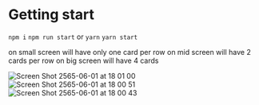 # Getting start

`npm i`
`npm run start`
or 
`yarn`
`yarn start`


on small screen will have only one card per row
on mid screen will have 2 cards per row
on big screen will have 4 cards


![Screen Shot 2565-06-01 at 18 01 00](https://user-images.githubusercontent.com/70139426/171389876-72b6fac0-c0b4-4996-a5d3-2e1ff21c693d.png)
![Screen Shot 2565-06-01 at 18 00 51](https://user-images.githubusercontent.com/70139426/171389879-f7904e1c-b4b1-4c79-8e50-b337a6d612fc.png)
![Screen Shot 2565-06-01 at 18 00 43](https://user-images.githubusercontent.com/70139426/171389884-4fda5500-8894-45d0-b48c-36e9d9e63034.png)
